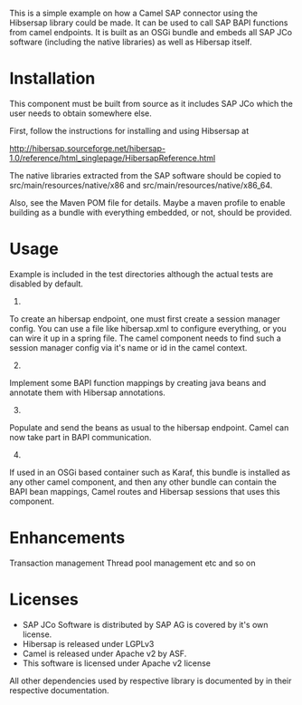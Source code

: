 This is a simple example on how a Camel SAP connector using the Hibsersap library could be made.
It can be used to call SAP BAPI functions from camel endpoints.
It is built as an OSGi bundle and embeds all SAP JCo software (including the native libraries) as well as Hibersap itself.

Installation
================

This component must be built from source as it includes SAP JCo which the user needs to obtain somewhere else.

First, follow the instructions for installing and using Hibsersap at 
  
  http://hibersap.sourceforge.net/hibersap-1.0/reference/html_singlepage/HibersapReference.html
  
The native libraries extracted from the SAP software should be copied to 
     src/main/resources/native/x86 
and  src/main/resources/native/x86_64.

Also, see the Maven POM file for details. 
Maybe a maven profile to enable building as a bundle with everything embedded, or not, should be provided.



Usage
================
Example is included in the test directories although the actual tests are disabled by default.

1)
To create an hibersap endpoint, one must first create a session manager config.
You can use a file like hibersap.xml to configure everything, or you can wire it up in a spring file.
The camel component needs to find such a session manager config via it's name or id in the camel context.

2)
Implement some BAPI function mappings by creating java beans and annotate them with Hibersap annotations.

3) 
Populate and send the beans as usual to the hibersap endpoint.
Camel can now take part in BAPI communication.

4)
If used in an OSGi based container such as Karaf, this bundle is installed as any other camel component,
and then any other bundle can contain the BAPI bean mappings, Camel routes and Hibersap sessions that uses this component.


Enhancements
================
Transaction management
Thread pool management
etc
and so on


Licenses
================
- SAP JCo Software is distributed by SAP AG is covered by it's own license.
- Hibersap is released under LGPLv3
- Camel is released under Apache v2 by ASF. 
- This software is licensed under Apache v2 license 

All other dependencies used by respective library is documented by in their respective documentation.











